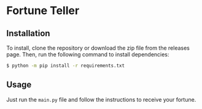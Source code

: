 # Fortune Teller

## Installation

To install, clone the repository or download the zip file from the releases
page. Then, run the following command to install dependencies:

```sh
$ python -m pip install -r requirements.txt
```

## Usage

Just run the `main.py` file and follow the instructions to receive your fortune.

